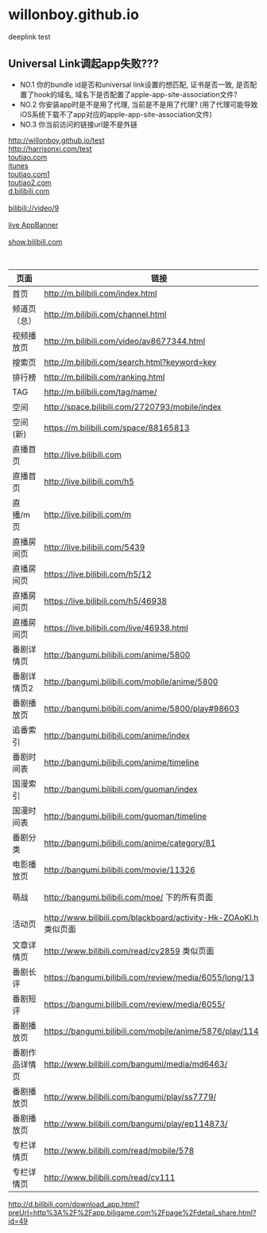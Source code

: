 # willonboy.github.io

deeplink test



## Universal Link调起app失败???

* NO.1 你的bundle id是否和universal link设置的想匹配, 证书是否一致, 是否配置了hook的域名, 域名下是否配置了apple-app-site-association文件?
* NO.2 你安装app时是不是用了代理, 当前是不是用了代理? (用了代理可能导致iOS系统下载不了app对应的apple-app-site-association文件)
* NO.3 你当前访问的链接url是不是外链



<a href="http://willonboy.github.io/test">http://willonboy.github.io/test</a>
<br>
<a href="http://harrisonxi.com/test">http://harrisonxi.com/test</a>
<br>
<a href="https://d.toutiao.com/hfoy/?extra=%7B%22__type__%22%3A%22slide_banner%22%2C%22group_id%22%3A%226398106399297421569%22%2C%22parent_group_id%22%3A%226398106399297421569%22%2C%22parent_item_id%22%3A%226397989027668034049%22%2C%22parent_rid%22%3A%2265502871489732973941%22%2C%22site_id%22%3A%225000246%22%2C%22aid%22%3A13%2C%22item_id%22%3A%226397989027668034049%22%7D">toutiao.com</a>
<br>
<a href='https://itunes.apple.com/cn/app/id529092160?mt=8&pt=873971&ct=wap_articlepage_topbanner'>itunes</a>
<br>
<a href="https://m.toutiao.com/i6397989027668034049/?tt_from=weixin&utm_campaign=client_share&from=singlemessage&app=news_article&utm_source=weixin&isappinstalled=1&iid=8827310195&utm_medium=toutiao_ios&wxshare_count=1">toutiao.com1</a>
<br>
<a href="https://toutiao.com/m/detail/?group_id=&item_id=&scheme=snssdk141%3A%2F%2Fdetail%3Fgroupid%3D6398106399297421569%26gd_label%3Dclick_wap_detail_top%26aggr_type%3D2%26item_id%3D6397989027668034049">toutiao2.com</a>
<br>
<a href="http://d.bilibili.com/download_app.html?preUrl=http%3A%2F%2Fm.bilibili.com%2Fvideo%2Fav8600139.html ">d.bilibili.com</a>
</br>
<br>
<a href="bilibili://video/9">bilibili://video/9</a>
<br>
<br>
<a href="http://live.bilibili.com/AppBanner/index?id=506">live AppBanner</a>
<br>
<br>
<a href="http://d.bilibili.com/download_app.html?preUrl=http://show.bilibili.com/m/tickets/64">show.bilibili.com</a>
<br>

<table class="table table-striped-black table-bordered">
<thead>
<tr>
  <th>页面</th>
  <th>链接</th>
  <th>App</th>
</tr>
</thead>
<tbody><tr>
  <td>首页</td>
  <td><a href="http://m.bilibili.com/index.html" target="_blank">http://m.bilibili.com/index.html</a></td>
  <td></td>
</tr>
<tr>
  <td>频道页（总）</td>
  <td><a href="http://m.bilibili.com/channel.html" target="_blank">http://m.bilibili.com/channel.html</a></td>
  <td>分区页</td>
</tr>
<tr>
  <td>视频播放页</td>
  <td><a href="http://m.bilibili.com/video/av8677344.html" target="_blank">http://m.bilibili.com/video/av8677344.html</a></td>
  <td></td>
</tr>
<tr>
  <td>搜索页</td>
  <td><a href="http://m.bilibili.com/search.html?keyword=key" target="_blank">http://m.bilibili.com/search.html?keyword=key</a></td>
  <td></td>
</tr>
<tr>
  <td>排行榜</td>
  <td><a href="http://m.bilibili.com/ranking.html" target="_blank">http://m.bilibili.com/ranking.html</a></td>
  <td></td>
</tr>
<tr>
  <td>TAG</td>
  <td><a href="http://m.bilibili.com/tag/name/" target="_blank">http://m.bilibili.com/tag/name/</a></td>
  <td>Tag详情页</td>
</tr>
<tr>
  <td>空间</td>
  <td><a href="http://space.bilibili.com/2720793/mobile/index" target="_blank">http://space.bilibili.com/2720793/mobile/index</a></td>
  <td></td>
</tr>
<tr>
  <td>空间(新)</td>
  <td><a href="https://m.bilibili.com/space/88165813" target="_blank">https://m.bilibili.com/space/88165813</a></td>
  <td></td>
</tr>
<tr>
  <td>直播首页</td>
  <td><a href="http://live.bilibili.com" target="_blank">http://live.bilibili.com</a></td>
  <td></td>
</tr>
<tr>
  <td>直播首页</td>
  <td><a href="http://live.bilibili.com/h5" target="_blank">http://live.bilibili.com/h5</a></td>
  <td></td>
</tr>
<tr>
  <td>直播/m页</td>
  <td><a href="http://live.bilibili.com/m" target="_blank">http://live.bilibili.com/m</a></td>
  <td></td>
</tr>
<tr>
  <td>直播房间页</td>
  <td><a href="http://live.bilibili.com/5439" target="_blank">http://live.bilibili.com/5439</a></td>
  <td></td>
</tr>
<tr>
  <td>直播房间页</td>
  <td><a href="https://live.bilibili.com/h5/12" target="_blank">https://live.bilibili.com/h5/12</a></td>
  <td></td>
</tr>
<tr>
  <td>直播房间页</td>
  <td><a href="https://live.bilibili.com/h5/46938" target="_blank">https://live.bilibili.com/h5/46938</a></td>
  <td></td>
</tr>
<tr>
  <td>直播房间页</td>
  <td><a href="https://live.bilibili.com/live/46938.html" target="_blank">https://live.bilibili.com/live/46938.html</a></td>
  <td></td>
</tr>
<tr>
  <td>番剧详情页</td>
  <td><a href="http://bangumi.bilibili.com/anime/5800" target="_blank">http://bangumi.bilibili.com/anime/5800</a></td>
  <td>season_id=5800</td>
</tr>
<tr>
  <td>番剧详情页2</td>
  <td><a href="http://bangumi.bilibili.com/mobile/anime/5800" target="_blank">http://bangumi.bilibili.com/mobile/anime/5800</a></td>
  <td>season_id=5800</td>
</tr>
<tr>
  <td>番剧播放页</td>
  <td><a href="http://bangumi.bilibili.com/anime/5800/play#98603" target="_blank">http://bangumi.bilibili.com/anime/5800/play#98603</a></td>
  <td>season_id=5800</td>
</tr>
<tr>
  <td>追番索引</td>
  <td><a href="http://bangumi.bilibili.com/anime/index" target="_blank">http://bangumi.bilibili.com/anime/index</a></td>
  <td>追番－索引</td>
</tr>
<tr>
  <td>番剧时间表</td>
  <td><a href="http://bangumi.bilibili.com/anime/timeline" target="_blank">http://bangumi.bilibili.com/anime/timeline</a></td>
  <td>番剧－时间表</td>
</tr>
<tr>
  <td>国漫索引</td>
  <td><a href="http://bangumi.bilibili.com/guoman/index" target="_blank">http://bangumi.bilibili.com/guoman/index</a></td>
  <td>国漫－索引</td>
</tr>
<tr>
  <td>国漫时间表</td>
  <td><a href="http://bangumi.bilibili.com/guoman/timeline" target="_blank">http://bangumi.bilibili.com/guoman/timeline</a></td>
  <td>国漫－时间表</td>
</tr>
<tr>
  <td>番剧分类</td>
  <td><a href="http://bangumi.bilibili.com/anime/category/81" target="_blank">http://bangumi.bilibili.com/anime/category/81</a></td>
  <td>番剧分类ID133 列表</td>
</tr>
<tr>
  <td>电影播放页</td>
  <td><a href="http://bangumi.bilibili.com/movie/11326" target="_blank">http://bangumi.bilibili.com/movie/11326</a></td>
  <td></td>
</tr>
<tr>
  <td>萌战</td>
  <td><a href="http://bangumi.bilibili.com/moe/" target="_blank">http://bangumi.bilibili.com/moe/</a> 下的所有页面</td>
  <td>支持app内置webview打开</td>
</tr>
<tr>
  <td>活动页</td>
  <td><a href="http://www.bilibili.com/blackboard/activity-Hk-ZOAoKl.html" target="_blank">http://www.bilibili.com/blackboard/activity-Hk-ZOAoKl.html</a> 类似页面</td>
  <td>支持app内置webview打开</td>
</tr>
<tr>
  <td>文章详情页</td>
  <td><a href="http://www.bilibili.com/read/cv2859" target="_blank">http://www.bilibili.com/read/cv2859</a> 类似页面</td>
  <td>支持app native页面显示</td>
</tr>
<tr>
 <td>番剧长评</td>
 <td><a href="https://bangumi.bilibili.com/review/media/6055/long/13" target="_blank">https://bangumi.bilibili.com/review/media/6055/long/13</a></td>
<td>season_id=5800</td>
</tr>
<tr>
 <td>番剧短评</td>
 <td><a href="https://bangumi.bilibili.com/review/media/6055/" target="_blank">https://bangumi.bilibili.com/review/media/6055/</a></td>
<td>season_id=5800</td>
</tr>
<tr>
 <td>番剧播放页</td>
 <td><a href="https://bangumi.bilibili.com/mobile/anime/5876/play/114557" target="_blank">https://bangumi.bilibili.com/mobile/anime/5876/play/114557</a></td>
<td>season_id=5800</td>
</tr>
  <tr>
 <td>番剧作品详情页</td>
 <td><a href="http://www.bilibili.com/bangumi/media/md6463/" target="_blank">http://www.bilibili.com/bangumi/media/md6463/</a></td>
<td></td>
</tr>
  <tr>
 <td>番剧播放页</td>
 <td><a href="http://www.bilibili.com/bangumi/play/ss7779/" target="_blank">http://www.bilibili.com/bangumi/play/ss7779/</a></td>
<td></td>
</tr>
  <tr>
 <td>番剧播放页</td>
 <td><a href="http://www.bilibili.com/bangumi/play/ep114873/" target="_blank">http://www.bilibili.com/bangumi/play/ep114873/</a></td>
<td></td>
</tr>
  <tr>
 <td>专栏详情页</td>
 <td><a href="http://www.bilibili.com/read/mobile/578" target="_blank">http://www.bilibili.com/read/mobile/578</a></td>
<td>season_id=5800</td>
</tr>
  </tr>
  <tr>
 <td>专栏详情页</td>
 <td><a href="http://www.bilibili.com/read/cv111" target="_blank">http://www.bilibili.com/read/cv111</a></td>
<td>season_id=5800</td>
</tr>
</tbody></table>


<a href="http://d.bilibili.com/download_app.html?preUrl=http%3A%2F%2Fapp.biligame.com%2Fpage%2Fdetail_share.html?id=49" target="_blank">http://d.bilibili.com/download_app.html?preUrl=http%3A%2F%2Fapp.biligame.com%2Fpage%2Fdetail_share.html?id=49</a>



